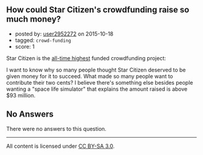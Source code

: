 ## How could Star Citizen's crowdfunding raise so much money?

- posted by: [user2952272](https://stackexchange.com/users/3533360/user2952272) on 2015-10-18
- tagged: `crowd-funding`
- score: 1

Star Citizen is the [all-time highest][1] funded crowdfunding project:

I want to know why so many people thought Star Citizen deserved to be given money for it to succeed. What made so many people want to contribute their two cents? I believe there's something else besides people wanting a "space life simulator" that explains the amount raised is above $93 million.


  [1]: https://en.wikipedia.org/wiki/List_of_highest_funded_crowdfunding_projects

## No Answers

There were no answers to this question.


---

All content is licensed under [CC BY-SA 3.0](https://creativecommons.org/licenses/by-sa/3.0/).
